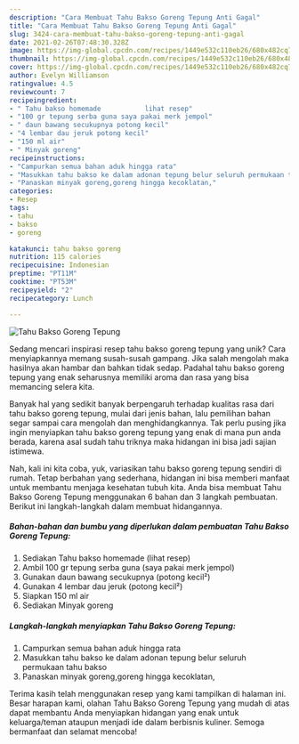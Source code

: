 ```yaml
---
description: "Cara Membuat Tahu Bakso Goreng Tepung Anti Gagal"
title: "Cara Membuat Tahu Bakso Goreng Tepung Anti Gagal"
slug: 3424-cara-membuat-tahu-bakso-goreng-tepung-anti-gagal
date: 2021-02-26T07:48:30.328Z
image: https://img-global.cpcdn.com/recipes/1449e532c110eb26/680x482cq70/tahu-bakso-goreng-tepung-foto-resep-utama.jpg
thumbnail: https://img-global.cpcdn.com/recipes/1449e532c110eb26/680x482cq70/tahu-bakso-goreng-tepung-foto-resep-utama.jpg
cover: https://img-global.cpcdn.com/recipes/1449e532c110eb26/680x482cq70/tahu-bakso-goreng-tepung-foto-resep-utama.jpg
author: Evelyn Williamson
ratingvalue: 4.5
reviewcount: 7
recipeingredient:
- " Tahu bakso homemade           lihat resep"
- "100 gr tepung serba guna saya pakai merk jempol"
- " daun bawang secukupnya potong kecil"
- "4 lembar dau jeruk potong kecil"
- "150 ml air"
- " Minyak goreng"
recipeinstructions:
- "Campurkan semua bahan aduk hingga rata"
- "Masukkan tahu bakso ke dalam adonan tepung belur seluruh permukaan tahu bakso"
- "Panaskan minyak goreng,goreng hingga kecoklatan,"
categories:
- Resep
tags:
- tahu
- bakso
- goreng

katakunci: tahu bakso goreng 
nutrition: 115 calories
recipecuisine: Indonesian
preptime: "PT11M"
cooktime: "PT53M"
recipeyield: "2"
recipecategory: Lunch

---
```



![Tahu Bakso Goreng Tepung](https://img-global.cpcdn.com/recipes/1449e532c110eb26/680x482cq70/tahu-bakso-goreng-tepung-foto-resep-utama.jpg)

Sedang mencari inspirasi resep tahu bakso goreng tepung yang unik? Cara menyiapkannya memang susah-susah gampang. Jika salah mengolah maka hasilnya akan hambar dan bahkan tidak sedap. Padahal tahu bakso goreng tepung yang enak seharusnya memiliki aroma dan rasa yang bisa memancing selera kita.



Banyak hal yang sedikit banyak berpengaruh terhadap kualitas rasa dari tahu bakso goreng tepung, mulai dari jenis bahan, lalu pemilihan bahan segar sampai cara mengolah dan menghidangkannya. Tak perlu pusing jika ingin menyiapkan tahu bakso goreng tepung yang enak di mana pun anda berada, karena asal sudah tahu triknya maka hidangan ini bisa jadi sajian istimewa.


Nah, kali ini kita coba, yuk, variasikan tahu bakso goreng tepung sendiri di rumah. Tetap berbahan yang sederhana, hidangan ini bisa memberi manfaat untuk membantu menjaga kesehatan tubuh kita. Anda bisa membuat Tahu Bakso Goreng Tepung menggunakan 6 bahan dan 3 langkah pembuatan. Berikut ini langkah-langkah dalam membuat hidangannya.

<!--inarticleads1-->

##### Bahan-bahan dan bumbu yang diperlukan dalam pembuatan Tahu Bakso Goreng Tepung:

1. Sediakan  Tahu bakso homemade           (lihat resep)
1. Ambil 100 gr tepung serba guna (saya pakai merk jempol)
1. Gunakan  daun bawang secukupnya (potong kecil²)
1. Gunakan 4 lembar dau jeruk (potong kecil²)
1. Siapkan 150 ml air
1. Sediakan  Minyak goreng




<!--inarticleads2-->

##### Langkah-langkah menyiapkan Tahu Bakso Goreng Tepung:

1. Campurkan semua bahan aduk hingga rata
1. Masukkan tahu bakso ke dalam adonan tepung belur seluruh permukaan tahu bakso
1. Panaskan minyak goreng,goreng hingga kecoklatan,




Terima kasih telah menggunakan resep yang kami tampilkan di halaman ini. Besar harapan kami, olahan Tahu Bakso Goreng Tepung yang mudah di atas dapat membantu Anda menyiapkan hidangan yang enak untuk keluarga/teman ataupun menjadi ide dalam berbisnis kuliner. Semoga bermanfaat dan selamat mencoba!
